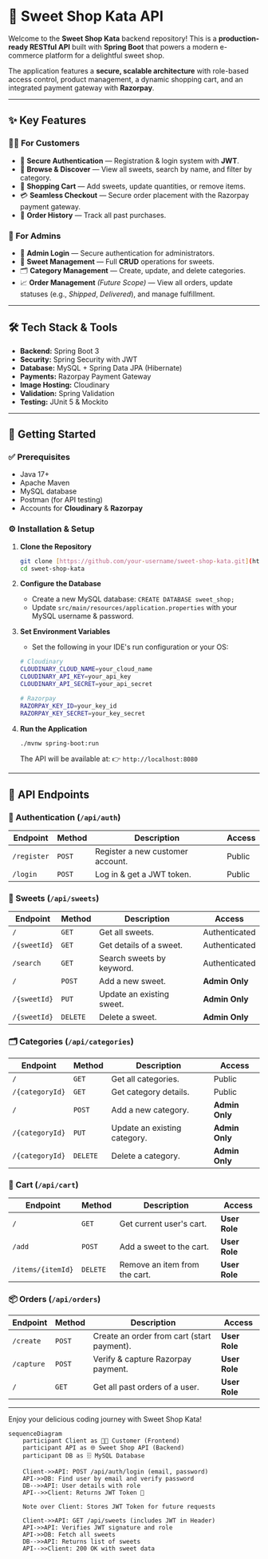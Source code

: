 # 🍬 Sweet Shop Kata API

Welcome to the **Sweet Shop Kata** backend repository!
This is a **production-ready RESTful API** built with **Spring Boot** that powers a modern e-commerce platform for a delightful sweet shop.

The application features a **secure, scalable architecture** with role-based access control, product management, a dynamic shopping cart, and an integrated payment gateway with **Razorpay**.

---

## ✨ Key Features

### 👩‍🍳 For Customers
- 🔐 **Secure Authentication** — Registration & login system with **JWT**.
- 🍰 **Browse & Discover** — View all sweets, search by name, and filter by category.
- 🛒 **Shopping Cart** — Add sweets, update quantities, or remove items.
- 💳 **Seamless Checkout** — Secure order placement with the Razorpay payment gateway.
- 🧾 **Order History** — Track all past purchases.

### 👑 For Admins
- 🔑 **Admin Login** — Secure authentication for administrators.
- 🍭 **Sweet Management** — Full **CRUD** operations for sweets.
- 🗂️ **Category Management** — Create, update, and delete categories.
- 📈 **Order Management** *(Future Scope)* — View all orders, update statuses (e.g., *Shipped*, *Delivered*), and manage fulfillment.

---

## 🛠️ Tech Stack & Tools

- **Backend:** Spring Boot 3
- **Security:** Spring Security with JWT
- **Database:** MySQL + Spring Data JPA (Hibernate)
- **Payments:** Razorpay Payment Gateway
- **Image Hosting:** Cloudinary
- **Validation:** Spring Validation
- **Testing:** JUnit 5 & Mockito

---

## 🚀 Getting Started

### ✅ Prerequisites
- Java 17+
- Apache Maven
- MySQL database
- Postman (for API testing)
- Accounts for **Cloudinary** & **Razorpay**

### ⚙️ Installation & Setup

1.  **Clone the Repository**
    ```bash
    git clone [https://github.com/your-username/sweet-shop-kata.git](https://github.com/your-username/sweet-shop-kata.git)
    cd sweet-shop-kata
    ```

2.  **Configure the Database**
    * Create a new MySQL database: `CREATE DATABASE sweet_shop;`
    * Update `src/main/resources/application.properties` with your MySQL username & password.

3.  **Set Environment Variables**
    * Set the following in your IDE's run configuration or your OS:
    ```bash
    # Cloudinary
    CLOUDINARY_CLOUD_NAME=your_cloud_name
    CLOUDINARY_API_KEY=your_api_key
    CLOUDINARY_API_SECRET=your_api_secret

    # Razorpay
    RAZORPAY_KEY_ID=your_key_id
    RAZORPAY_KEY_SECRET=your_key_secret
    ```

4.  **Run the Application**
    ```bash
    ./mvnw spring-boot:run
    ```
    The API will be available at: 👉 `http://localhost:8080`


---


## 📝 API Endpoints

### 🔑 Authentication (`/api/auth`)
| Endpoint | Method | Description | Access |
|---|---|---|---|
| `/register` | `POST` | Register a new customer account. | Public |
| `/login` | `POST` | Log in & get a JWT token. | Public |

### 🍭 Sweets (`/api/sweets`)
| Endpoint | Method | Description | Access |
|---|---|---|---|
| `/` | `GET` | Get all sweets. | Authenticated |
| `/{sweetId}` | `GET` | Get details of a sweet. | Authenticated |
| `/search` | `GET` | Search sweets by keyword. | Authenticated |
| `/` | `POST` | Add a new sweet. | **Admin Only** |
| `/{sweetId}` | `PUT` | Update an existing sweet. | **Admin Only** |
| `/{sweetId}` | `DELETE` | Delete a sweet. | **Admin Only** |

### 🗂️ Categories (`/api/categories`)
| Endpoint | Method | Description | Access |
|---|---|---|---|
| `/` | `GET` | Get all categories. | Public |
| `/{categoryId}` | `GET` | Get category details. | Public |
| `/` | `POST` | Add a new category. | **Admin Only** |
| `/{categoryId}` | `PUT` | Update an existing category. | **Admin Only** |
| `/{categoryId}` | `DELETE` | Delete a category. | **Admin Only** |

### 🛒 Cart (`/api/cart`)
| Endpoint | Method | Description | Access |
|---|---|---|---|
| `/` | `GET` | Get current user's cart. | **User Role** |
| `/add` | `POST` | Add a sweet to the cart. | **User Role** |
| `/items/{itemId}` | `DELETE` | Remove an item from the cart. | **User Role** |

### 📦 Orders (`/api/orders`)
| Endpoint | Method | Description | Access |
|---|---|---|---|
| `/create` | `POST` | Create an order from cart (start payment). | **User Role** |
| `/capture` | `POST` | Verify & capture Razorpay payment. | **User Role** |
| `/` | `GET` | Get all past orders of a user. | **User Role** |

---

Enjoy your delicious coding journey with Sweet Shop Kata!

```mermaid
sequenceDiagram
    participant Client as 👩‍🍳 Customer (Frontend)
    participant API as 🌐 Sweet Shop API (Backend)
    participant DB as 🗄️ MySQL Database

    Client->>API: POST /api/auth/login (email, password)
    API->>DB: Find user by email and verify password
    DB-->>API: User details with role
    API-->>Client: Returns JWT Token 🔑

    Note over Client: Stores JWT Token for future requests

    Client->>API: GET /api/sweets (includes JWT in Header)
    API->>API: Verifies JWT signature and role
    API->>DB: Fetch all sweets
    DB-->>API: Returns list of sweets
    API-->>Client: 200 OK with sweet data